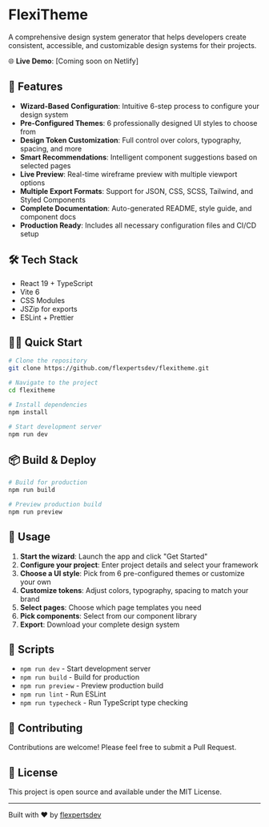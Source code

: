 # FlexiTheme

A comprehensive design system generator that helps developers create consistent, accessible, and customizable design systems for their projects.

🌐 **Live Demo**: [Coming soon on Netlify]

## 🚀 Features

- **Wizard-Based Configuration**: Intuitive 6-step process to configure your design system
- **Pre-Configured Themes**: 6 professionally designed UI styles to choose from
- **Design Token Customization**: Full control over colors, typography, spacing, and more
- **Smart Recommendations**: Intelligent component suggestions based on selected pages
- **Live Preview**: Real-time wireframe preview with multiple viewport options
- **Multiple Export Formats**: Support for JSON, CSS, SCSS, Tailwind, and Styled Components
- **Complete Documentation**: Auto-generated README, style guide, and component docs
- **Production Ready**: Includes all necessary configuration files and CI/CD setup

## 🛠️ Tech Stack

- React 19 + TypeScript
- Vite 6
- CSS Modules
- JSZip for exports
- ESLint + Prettier

## 🏃‍♂️ Quick Start

```bash
# Clone the repository
git clone https://github.com/flexpertsdev/flexitheme.git

# Navigate to the project
cd flexitheme

# Install dependencies
npm install

# Start development server
npm run dev
```

## 📦 Build & Deploy

```bash
# Build for production
npm run build

# Preview production build
npm run preview
```

## 🎯 Usage

1. **Start the wizard**: Launch the app and click "Get Started"
2. **Configure your project**: Enter project details and select your framework
3. **Choose a UI style**: Pick from 6 pre-configured themes or customize your own
4. **Customize tokens**: Adjust colors, typography, spacing to match your brand
5. **Select pages**: Choose which page templates you need
6. **Pick components**: Select from our component library
7. **Export**: Download your complete design system

## 📝 Scripts

- `npm run dev` - Start development server
- `npm run build` - Build for production
- `npm run preview` - Preview production build
- `npm run lint` - Run ESLint
- `npm run typecheck` - Run TypeScript type checking

## 🤝 Contributing

Contributions are welcome! Please feel free to submit a Pull Request.

## 📄 License

This project is open source and available under the MIT License.

---

Built with ❤️ by [flexpertsdev](https://github.com/flexpertsdev)